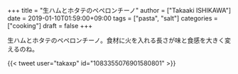 +++
title = "生ハムとホタテのペペロンチーノ"
author = ["Takaaki ISHIKAWA"]
date = 2019-01-10T01:59:00+09:00
tags = ["pasta", "salt"]
categories = ["cooking"]
draft = false
+++

生ハムとホタテのペペロンチーノ。食材に火を入れる長さが味と食感を大きく変えるのね。  

{{< tweet user="takaxp" id="1083355076901580801" >}}